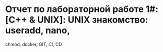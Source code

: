 # Отчет по лабораторной работе 1\#: [C++ & UNIX]: UNIX знакомство: useradd, nano,
chmod, docker, GIT, CI, CD





